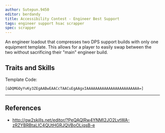 ```yaml
---
author: Sutepun.9450
editor: berdandy
title: Accessibility Contest - Engineer Best Support
tags: engineer support hsac scrapper
spec: scrapper
---
```


An engineer loadout that compresses two DPS support builds with only one equipment template. This allows for a player to easily swap between the two without sacrificing their "main" engineer build.

## Traits and Skills

Template Code:

`[&DQMGOyYvKy3ZEgAABwEAACcTAACuEgAAgxIAAAAAAAAAAAAAAAAAAAAAAAA=]`

---

<div
  data-armory-embed='skills'
  data-armory-ids='30357,5812,31248,29921,30815'
>
</div>
<div
  data-armory-embed='specializations'
  data-armory-ids='6,38,43'
  data-armory-6-traits='1882,1892,1947'
  data-armory-38-traits='1914,1923,526'
  data-armory-43-traits='1917,1860,2052'
>
</div>
<script async src='https://unpkg.com/armory-embeds@^0.x.x/armory-embeds.js'></script>



## References

- http://gw2skills.net/editor/?PeQAQlRw4YNMI2JO2LvtWA-zRZYBRBtaLIC4QUtHGRJQVBoOLjqsB-e
